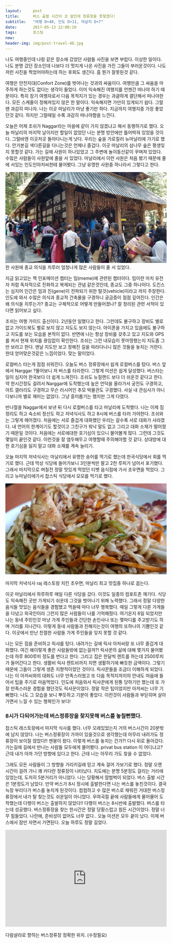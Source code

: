 ```yaml
---
layout:	    post
title: 	    버스 출발 시간이 코 앞인데 정류장을 못찾겠다!
subtitle:   "여행 D+40, 인도 D+11, 마날리 D+7"
date:       2017-05-13 12:00:10 
tags:       포스팅
new:
header-img: img/post-travel-40.jpg
---
```

  




나도 여행중인데 나랑 같은 장소에 갔었던 사람들 사진을 보면 부럽다. 이상한 일이다. 나도 분명 갔던 장소인데 나보다 더 멋지게 나온 사진을 가진 그들이 부러운것이다. 나도 저런 사진을 찍었어야하는데 하는 후회도 생긴다. 흠 뭔가 잘못된것 같다.

여행은 안전지대(Confort Zone)를 벗어나는 것과의 싸움이다. 여행만큼 그 싸움을 마주하게 하는것도 없다는 생각이 들었다. 이미 익숙해진 여행지를 언젠간 떠나야 하기 때문이다. 특히 장기 여행자로서 다음 목적지가 있는 경우는 과괌하게 결단해서 떠나야한다. 모든 스케줄이 정해져있지 않은 한 말이다. 익숙해지면 가만히 있게되기 쉽다. 그럴땐 과감히 떠나자. 나는 이곳 마날리가 마냥 좋기만 하다. 지금까지 여행지중 가장 좋았던것 같다. 하지만 그럴때일 수록 과감히 떠나야함을 느낀다.

오늘은 어제 조쉬가 Naggar라는 마을에 같이 가지 않겠냐고 해서 동행하기로 했다. 오늘 마날리의 마지막 날이지만 할일이 없었던 나는 분명 방안에만 틀어박혀 있었을 것이다. 그럴바엔 이곳저곳 돌아다니는게 낫다. 우리는 숲을 가로질러 뉴마날리에 가기로 했다. 안가본길 색다른길을 다니는것은 언제나 즐겁다. 이곳 마날리의 삼나무 숲은 평생잊지 못할것 같다. 가는 길에 사원이 하나있었고 그 주변에 놀이동산같이 꾸며져 있었다. 수많은 사람들이 사원앞에 줄을 서 있었다. 마날리에서 이런 사원은 처음 봤기 때문에 줄에 서있는 인도인아저씨한테 물어봤다. 그냥 유명한 사원중 하나라서 그렇다고 한다.


![](/img/170513-temple.jpg)
한 사원에 종교 의식을 치루러 엄청나게 많은 사람들이 줄 서 있었다.

지금 읽고있는 책 인포메이션 챕터는 밈(meme)에 관련된 챕터이다. 밈이란 마치 유전자 처럼 독자적으로 진화하고 복제되는 관념 같은것인데, 종교도 그중 하나이다. 도킨스는 심지어 인간은 밈과 진(gene)이 전파되기 위한 탈것(vehicle)이라고 까지 주장한다. 인도에 와서 수많은 의식과 종교적 건축물을 구경하니 궁금증이 점점 깊어진다. 인간은 왜 의식을 치루는가? 종교는 구체적으로 어떻게 만들어졌나? 잘 정리된 관련 서적이 있다면 읽어보고 싶다.

조쉬는 여행 가이드 출신이다. 2년동안 일했다고 한다. 그런데도 불구하고 장비도 별로 없고 가이드북도 별로 보지 않고 지도도 보지 않는다. 아이폰을 가지고 있음에도 불구하고 지도를 보는 모습을 본적이 없다. 반면에 나는 항상 장비를 갖추고 있고 지도와 GPS를 켜서 현재 위치를 끊임없이 확인한다. 조쉬는 그런 내모습이 못마땅했는지 지도좀 그만 보라고 한다. 맨날 지도만 보고 정해진 길을 따라다니니 많은 것들을 놓치는 거란다. 한대 얻어맞은것같은 느낌이었다. 맞는 말이었다.

로컬버스 타는게 점점 쉬워진다. 오늘도 버스 정류장에서 쉽게 로컬버스를 탔다. 버스 앞에서 Narggar ?물어보니 저 버스를 타라한다. 그렇게 미션은 쉽게 달성했다. 버스타는일이 심지어 한국보다 더 쉽게 느껴진다. 조쉬도 뉴질랜드 보다 더 쉬운것 같다고 한다. 약 한시간정도 걸려서 Narggar에 도착했는데 높은 언덕을 올라가서 궁전도 구경하고, 아트 갤러리도 구경하고 무슨 러시어인 추모 박물관도 구경했다. 사실 내 관심사가 아니다보니까 별로 재미는 없었다. 그냥 흥미롭기는 했지만 그게 다였다.

반나절을 Naggar에서 보낸 뒤 다시 로컬버스를 타고 마날리에 도착했다. 나는 이제 짐 정리도 하고 숙소비 정산도 하고 저녁식사도 하고 8시에 버스를 타러 가야한다. 조쉬와는 그렇게 헤어졌다. 처음에는 서로 즐겁게 대화했던 우리는 갈수록 서로 대화가 사라졌다. 내 언어의 한계이기도 할것이고 그친구가 워낙 말도 없고 그리고 대화 소재가 떨어졌기 때문일 것이다. 처음에는 서로에대한 호기심이 있으니 물어볼게 많다. 그런데 그것도 몇일이 끝인것 같다. 이런것을 잘 염두해두고 여행할때 주의해야할 것 같다. 상대방에 대한 호기심을 잃지 말고 대화 소재를 계속 늘리기.

오늘 마지막 저녁식사는 마날리에서 유명한 송어를 먹기로 했는데 한국식당에서 회를 먹기로 했다. 근데 막상 식당에 들어가보니 3인분씩만 팔고 2천 루피가 넘어서 포기했다. 그래서 마지막으로 며칠전 정말 맛있게 먹었던 티벳 음식점에 가서 초우면을 먹었다. 그리고 뉴마날리에가서 찹스틱 식당에서 모모를 먹기로 했다.


![](/img/170513-chowmein.jpg)

마지막 저녁식사 raj 레스토랑 치킨 초우면, 마날리 최고 맛집중 하나로 꼽는다.

이곳 마날리에서 하루하루 매일 다른 식당을 갔다. 이것도 일종의 컴포트존 깨기다. 식당도 익숙해진 곳만 가게되기 쉬운데 그것을 벗어나기 위해 노력했다. 그래서 정말 다양한 음식들 맛있는 음식들을 경험했고 먹을때 마다 너무 행복했다. 매일 그렇게 다른 가게들을 다녔고 외국인이라 그런지 많은 사람들이 나를 기억해줬다. 여기온지 6일 되었지만 나는 동네 주민인것 마냥 가게 주인들과 간단한 손인사나 또는 몇마디를 주고받기도 하며 거리를 지나간다. 이렇게 동네 사람들과 친해지는것이 여행의 또하나의 기쁨인것 같다. 이곳에서 만난 친절한 사람들 가게 주인들을 잊지 못할 것 같다.

나는 모든 짐을 준비하고 릭샤를 탔다. 내려가는 길에 릭샤 아저씨랑 또 너무 즐겁게 대화했다. 여긴 왜이렇게 좋은 사람들밖에 없는걸까?! 릭샤꾼의 삶에 대해 몇가지 물어봤는데 하루 800루피 정도를 번다고 한다. 그리고 집은 한달씩 렌트를 하는데 2500루피가 들어간다고 한다. 생활비 릭샤 렌트비까지 치면 생활하기에 빠듯한 금액이다. 그렇기 때문에 그들이 그렇게 생존 지향적이었던 것이다. 릭샤꾼들을 조금더 이해하게 되었다. 나는 이 아저씨와의 대화도 너무 만족스러웠고 또 다음 목적지까지의 안내도 마음에 들어서 팁을 주기로 마음먹었다. 인도에 처음와서 릭샤꾼에게 된통 당하기만 했는데 또 가장 만족스러운 경험을 했던것도 릭샤꾼이었다. 정말 작은 팁이었지만 아저씨는 너무 기뻐했다. 나도 그 모습을 보니 뿌듯하고 기분이 좋았다. 이런것이 사람들과 부딛히며 살아가면서 느낄 수 있는 행복인가 보다!

### 8시가 다되어가는데 버스정류장을 찾지못해 버스를 놓칠뻔했다.

찹스틱 레스토랑에서 마지막 식사를 했다. 너무 오래있었는지 거의 버스시간이 20분밖에 남지 않았다. 나는 버스정류장이 가까이 있을것으로 생각했는데 아무리 내려가도 정류장이 보이질 않았다!! 멘붕이 왔다. 이렇게 버스를 놓치는 건가?! 다시 뒤로 돌아갔다. 가는길에 길에서 만나는 사람들 모두에게 물어봤다. privat bus station 이 어디냐고? 근데 내가 아까 가던 방향에 있다고 한다. 근데 나는 아무리 가도 찾을 수 없었다.

그래도 모든 사람들이 그 방향을 가리키길래 믿고 계속 걸어 가보기로 했다. 정말 오랜 시간이 걸려 가니 꽤 커다란 정류장이 나타났다. 지도에는 분명 5분정도 걸리는 거리에 있었는데, 도저히 5분거리가 아니었다. 나는 당황해서 땀범벅이 되었다. 버스 출발 시간은 1분정도가 남았다. 만약 버스가 8시 정시에 출발한다면 나는 버스를 놓친것이다. 결국 늑장 부리다가 버스를 놓치게 된것이다. 컴컴하고 수 많은 버스로 채워진 거대한 버스정류장에서 내가 탈 찾는것도 쉬운일이 아니었다. 우여곡절 끝에 사람들에게 물어물어 도착했는데 다행이 버스는 출발하지 않았다!! 다행이 버스는 8시반에 출발했다. 버스를 타는데 성공했다. 버스정류장을 찾는 한시간은 정말 당황스럽고 힘든 시간이었다. 정말 너무 힘들었다. 나란애, 준비성이 없어도 너무 없다.. 오늘 미션은 모두 끝이 났다. 이제 버스에서 잠만 자면서 가면된다. 오늘 하루도 정말 길었다.


<center>
<style>
	.google-maps {
		position: relative;
		padding-bottom: 60%; // This is the aspect ratio
		height: 0;
		overflow: hidden;
	}
	.google-maps iframe {
		position: absolute;
		top: 0;
		left: 0;
		width: 100% !important;
		height: 100% !important;
	}
</style>

<div class="google-maps">
	<iframe src="https://www.google.com/maps/embed?pb=!1m18!1m12!1m3!1d6748.375004088463!2d77.1715325757671!3d32.25303699792394!2m3!1f0!2f0!3f0!3m2!1i1024!2i768!4f13.1!3m3!1m2!1s0x390487e61f6db769%3A0x53487b951c2dfe55!2sOld+Manali%2C+Manali%2C+Himachal+Pradesh+175131%2C+India!5e0!3m2!1sen!2skg!4v1502295776290" width="800" height="600" frameborder="0" style="border:0" allowfullscreen></iframe>
</div>
</center>

다람샬라로 향하는 버스정류장 정확한 위치. (수정필요)


